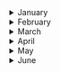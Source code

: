 
<details><summary>January</summary>

##### 7-01-2023
* [Does true kindness have to be selfless?](https://www.theguardian.com/books/2022/dec/26/the-big-idea-does-true-kindness-have-to-be-selfless)) #kindness #psychology #insight
  
</p>
</details>
<details><summary>February</summary>

##### 2-02-2023
* [How Anger Affects the Body]((https://www.nytimes.com/2022/12/17/style/anger-body-health-effects.html) #society #insight #health #mindset

</p>
</details>
<details><summary>March</summary>

##### 4-03-2023
* [This revolutionary stroke treatment will save millions of lives. Eventually](https://www.nytimes.com/2023/03/01/magazine/evt-stroke-treatment.html) #insight #ideas #health #thrombectomy

</p>
</details>
<details><summary>April</summary>

##### 9-04-2023
* [Whatever the problem, it`s probably solved by walking](https://www.nytimes.com/2023/03/25/opinion/walking-hiking-spring.html) #insight #walker #mindset #health #problem-solver

</p>
</details>
<details><summary>May</summary>

##### 6-05-2023
* [This is what it sounds like when plants cry](https://www.nytimes.com/2023/03/30/science/plant-sounds-stress.html) #science #insight #biology #sound

#### 29-05-2023
* [The Finnish Secret to Happiness? Knowing When You Have Enough](https://www.nytimes.com/2023/04/01/world/europe/finland-happiness-optimism.html?action=click&module=card&pageType=theWeekenderLink) #insight #social #sociology #mindset
  
#### 31-05-2023
* [You wait ages for an AI chatbot to come along, then a whole bunch turn up. Why?](https://www.theguardian.com/commentisfree/2023/mar/25/you-wait-ages-for-an-ai-chatbot-to-come-along-then-a-whole-bunch-turn-up-chatgpt) #AI #insight #machine-learning
  
</p>
</details>
<details><summary>June</summary>

##### 19-06-2023
* [Gratitude Really is Good for You. Here’s What the Science Shows.](https://www.nytimes.com/2023/06/08/well/mind/gratitude-health-benefits.html?action=click&module=Well&pgtype=Homepage&section=Well) #science #insight #mindset
  
</p>
</details>

